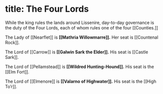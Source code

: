 title: The Four Lords
=====
While the king rules the lands around Lissenire, day-to-day governance is the duty of the Four Lords, each of whom rules one of the four [[Counties.]]

The Lady of [[Nearflet]] is **[[Mathria Willowmarre]].** Her seat is [[Countenal Rock]].

The Lord of [[Carrow]] is **[[Galwin Sark the Elder]].** His seat is [[Castle Sark]].

The Lord of [[Pellamstead]] is **[[Wildred Hunting-Hound]].** His seat is the [[Elm Fort]].

The Lord of [[Elmenore]] is **[[Valarno of Highwater]].** His seat is the [[High To’r]].